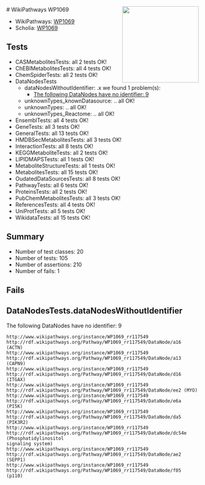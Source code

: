 <img style="float: right; width: 200px" src="https://upload.wikimedia.org/wikipedia/commons/thumb/8/83/Wplogo_with_text_500.png/640px-Wplogo_with_text_500.png" />
# WikiPathways WP1069

* WikiPathways: [WP1069](https://new.wikipathways.org/pathways/WP1069)
* Scholia: [WP1069](https://scholia.toolforge.org/wikipathways/WP1069)
## Tests
* CASMetabolitesTests: all 2 tests OK!
* ChEBIMetabolitesTests: all 4 tests OK!
* ChemSpiderTests: all 2 tests OK!
* DataNodesTests
    * dataNodesWithoutIdentifier: .x we found 1 problem(s):
        * [The following DataNodes have no identifier: 9](#d2d32fa8)
    * unknownTypes_knownDatasource: .. all OK!
    * unknownTypes: .. all OK!
    * unknownTypes_Reactome: .. all OK!
* EnsemblTests: all 4 tests OK!
* GeneTests: all 3 tests OK!
* GeneralTests: all 13 tests OK!
* HMDBSecMetabolitesTests: all 3 tests OK!
* InteractionTests: all 8 tests OK!
* KEGGMetaboliteTests: all 2 tests OK!
* LIPIDMAPSTests: all 1 tests OK!
* MetaboliteStructureTests: all 1 tests OK!
* MetabolitesTests: all 15 tests OK!
* OudatedDataSourcesTests: all 8 tests OK!
* PathwayTests: all 6 tests OK!
* ProteinsTests: all 2 tests OK!
* PubChemMetabolitesTests: all 3 tests OK!
* ReferencesTests: all 4 tests OK!
* UniProtTests: all 5 tests OK!
* WikidataTests: all 15 tests OK!


## Summary

* Number of test classes: 20
* Number of tests: 105
* Number of assertions: 210
* Number of fails: 1

## Fails

<a name="d2d32fa8" />

## DataNodesTests.dataNodesWithoutIdentifier

The following DataNodes have no identifier: 9
```
http://www.wikipathways.org/instance/WP1069_rr117549 http://rdf.wikipathways.org/Pathway/WP1069_rr117549/DataNode/a16 (ACTN)
http://www.wikipathways.org/instance/WP1069_rr117549 http://rdf.wikipathways.org/Pathway/WP1069_rr117549/DataNode/a13 (CAPN9)
http://www.wikipathways.org/instance/WP1069_rr117549 http://rdf.wikipathways.org/Pathway/WP1069_rr117549/DataNode/d16 (ITGAX)
http://www.wikipathways.org/instance/WP1069_rr117549 http://rdf.wikipathways.org/Pathway/WP1069_rr117549/DataNode/ee2 (MYO)
http://www.wikipathways.org/instance/WP1069_rr117549 http://rdf.wikipathways.org/Pathway/WP1069_rr117549/DataNode/e6a (PI5K)
http://www.wikipathways.org/instance/WP1069_rr117549 http://rdf.wikipathways.org/Pathway/WP1069_rr117549/DataNode/da5 (PIK3R2)
http://www.wikipathways.org/instance/WP1069_rr117549 http://rdf.wikipathways.org/Pathway/WP1069_rr117549/DataNode/dc54e (Phosphatidylinositol
signaling system)
http://www.wikipathways.org/instance/WP1069_rr117549 http://rdf.wikipathways.org/Pathway/WP1069_rr117549/DataNode/ae2 (SEPP1)
http://www.wikipathways.org/instance/WP1069_rr117549 http://rdf.wikipathways.org/Pathway/WP1069_rr117549/DataNode/f05 (p110)
```

